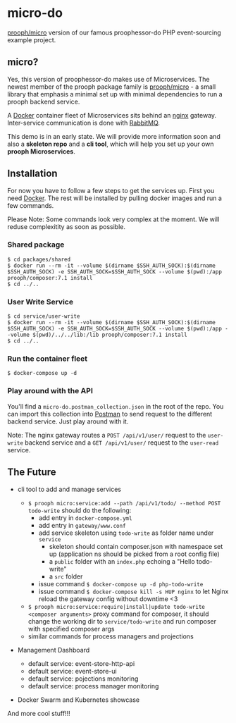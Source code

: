# micro-do

[prooph/micro](https://github.com/prooph/micro) version of our famous proophessor-do PHP event-sourcing example project.

## micro?

Yes, this version of proophessor-do makes use of Microservices. The newest member of the prooph package family is [prooph/micro](https://github.com/prooph/micro) -
a small library that emphasis a minimal set up with minimal dependencies to run a prooph backend service.

A [Docker](https://www.docker.com/) container fleet of Microservices sits behind an [nginx](https://nginx.org/en/) gateway. Inter-service communication is done with [RabbitMQ](https://www.rabbitmq.com/).

This demo is in an early state. We will provide more information soon and also a **skeleton repo** and a **cli tool**, which will help you set up your
own **prooph Microservices**.

## Installation

For now you have to follow a few steps to get the services up. 
First you need [Docker](https://www.docker.com/). The rest will be installed by pulling docker images and run a few commands.

Please Note: Some commands look very complex at the moment. We will reduse complexitity as soon as possible.

### Shared package

```
$ cd packages/shared
$ docker run --rm -it --volume $(dirname $SSH_AUTH_SOCK):$(dirname $SSH_AUTH_SOCK) -e SSH_AUTH_SOCK=$SSH_AUTH_SOCK --volume $(pwd):/app prooph/composer:7.1 install
$ cd ../..
```

### User Write Service

```
$ cd service/user-write
$ docker run --rm -it --volume $(dirname $SSH_AUTH_SOCK):$(dirname $SSH_AUTH_SOCK) -e SSH_AUTH_SOCK=$SSH_AUTH_SOCK --volume $(pwd):/app --volume $(pwd)/../../lib:/lib prooph/composer:7.1 install
$ cd ../..
```

### Run the container fleet

```
$ docker-compose up -d
```

### Play around with the API

You'll find a `micro-do.postman_collection.json` in the root of the repo. You can import this collection into [Postman](https://www.getpostman.com/)
to send request to the different backend service. Just play around with it.

Note: The nginx gateway routes a `POST /api/v1/user/` request to the `user-write` backend service and a `GET /api/v1/user/` request to the `user-read` service.


## The Future

- cli tool to add and manage services
    - `$ prooph micro:service:add --path /api/v1/todo/ --method POST todo-write` should do the following:
        - add entry in `docker-compose.yml`
        - add entry in `gateway/www.conf`
        - add service skeleton using `todo-write` as folder name under `service`
            - skeleton should contain composer.json with namespace set up (application ns should be picked from a root config file)
            - a `public` folder with an `index.php` echoing a "Hello todo-write"
            - a `src` folder
        - issue command `$ docker-compose up -d php-todo-write`
        - issue command `$ docker-compose kill -s HUP nginx` to let Nginx reload the gateway config without downtime <3
     - `$ prooph micro:service:require|install|update todo-write <composer arguments>` proxy command for composer, it should change the working dir to `service/todo-write` and run composer with specified composer args
     - similar commands for process managers and projections
 
- Management Dashboard
    - default service: event-store-http-api
    - default service: event-store-ui
    - default service: pojections monitoring
    - default service: process manager monitoring
    
- Docker Swarm and Kubernetes showcase
    
And more cool stuff!!!
